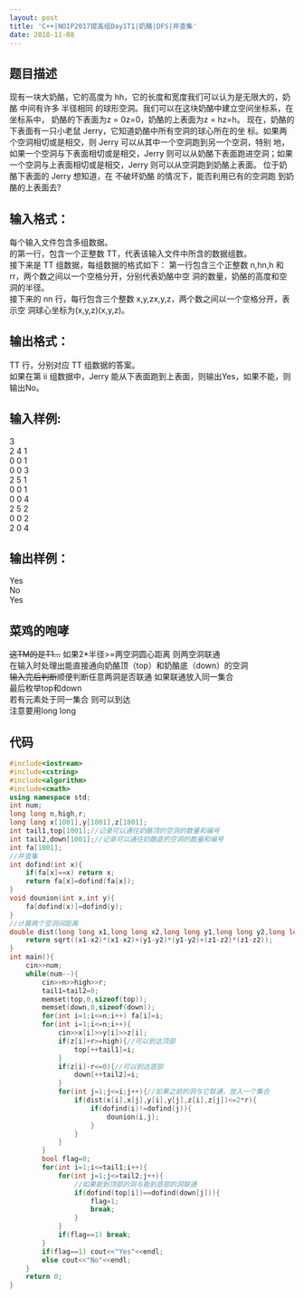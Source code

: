 ```yaml
---
layout: post 
title: 'C++|NOIP2017提高组Day1T1|奶酪|DFS|并查集' 
date: 2018-11-08
---
```

## 题目描述
现有一块大奶酪，它的高度为 hh，它的长度和宽度我们可以认为是无限大的，奶酪 中间有许多 半径相同 的球形空洞。我们可以在这块奶酪中建立空间坐标系，在坐标系中， 奶酪的下表面为z = 0z=0，奶酪的上表面为z = hz=h。
现在，奶酪的下表面有一只小老鼠 Jerry，它知道奶酪中所有空洞的球心所在的坐 标。如果两个空洞相切或是相交，则 Jerry 可以从其中一个空洞跑到另一个空洞，特别 地，如果一个空洞与下表面相切或是相交，Jerry 则可以从奶酪下表面跑进空洞；如果 一个空洞与上表面相切或是相交，Jerry 则可以从空洞跑到奶酪上表面。
位于奶酪下表面的 Jerry 想知道，在 不破坏奶酪 的情况下，能否利用已有的空洞跑 到奶酪的上表面去?
## 输入格式：
每个输入文件包含多组数据。  
的第一行，包含一个正整数 TT，代表该输入文件中所含的数据组数。  
接下来是 TT 组数据，每组数据的格式如下： 第一行包含三个正整数 n,hn,h 和 rr，两个数之间以一个空格分开，分别代表奶酪中空 洞的数量，奶酪的高度和空洞的半径。  
接下来的 nn 行，每行包含三个整数 x,y,zx,y,z，两个数之间以一个空格分开，表示空 洞球心坐标为(x,y,z)(x,y,z)。  
## 输出格式：
TT 行，分别对应 TT 组数据的答案。  
如果在第 ii 组数据中，Jerry 能从下表面跑到上表面，则输出Yes，如果不能，则输出No。  
## 输入样例:
3   
2 4 1   
0 0 1   
0 0 3   
2 5 1   
0 0 1   
0 0 4   
2 5 2   
0 0 2   
2 0 4  
## 输出样例：
Yes  
No  
Yes  
## 菜鸡的咆哮
<s>这TM的是T1...</s>
如果2*半径>=两空洞圆心距离 则两空洞联通  
在输入时处理出能直接通向奶酪顶（top）和奶酪底（down）的空洞  
<s>输入完后判断</s>顺便判断任意两洞是否联通 
如果联通放入同一集合  
最后枚举top和down  
若有元素处于同一集合 则可以到达   
注意要用long long  
## 代码
```cpp
#include<iostream>
#include<cstring>
#include<algorithm>
#include<cmath>
using namespace std;
int num;
long long n,high,r;
long long x[1001],y[1001],z[1001];
int tail1,top[1001];//记录可以通往奶酪顶的空洞的数量和编号 
int tail2,down[1001];//记录可以通往奶酪底的空洞的数量和编号
int fa[1001];
//并查集
int dofind(int x){
	if(fa[x]==x) return x;
	return fa[x]=dofind(fa[x]);
}
void dounion(int x,int y){
	fa[dofind(x)]=dofind(y);
}
//计算两个空洞间距离 
double dist(long long x1,long long x2,long long y1,long long y2,long long z1,long long z2){
	return sqrt((x1-x2)*(x1-x2)+(y1-y2)*(y1-y2)+(z1-z2)*(z1-z2));
}
int main(){
	cin>>num;
	while(num--){
		cin>>n>>high>>r;
		tail1=tail2=0;
		memset(top,0,sizeof(top));
		memset(down,0,sizeof(down));
		for(int i=1;i<=n;i++) fa[i]=i;
		for(int i=1;i<=n;i++){
			cin>>x[i]>>y[i]>>z[i];
			if(z[i]+r>=high){//可以到达顶部 
				top[++tail1]=i;
			}
			if(z[i]-r<=0){//可以到达底部
				down[++tail2]=i;
			}
			for(int j=1;j<=i;j++){//如果之前的洞与它联通，放入一个集合 
				if(dist(x[i],x[j],y[i],y[j],z[i],z[j])<=2*r){
					if(dofind(i)!=dofind(j)){
						dounion(i,j);
					}
				}
			}
		}
		bool flag=0;
		for(int i=1;i<=tail1;i++){
			for(int j=1;j<=tail2;j++){
				//如果能到顶部的洞与能到底部的洞联通 
				if(dofind(top[i])==dofind(down[j])){
					flag=1;
					break;
				}
			}
			if(flag==1) break;
		}
		if(flag==1) cout<<"Yes"<<endl;
		else cout<<"No"<<endl;
	}
	return 0;
}
```
